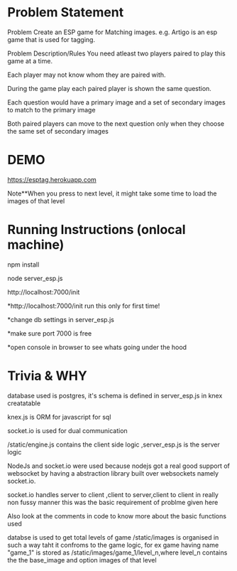 Problem Statement
==================================
Problem 
Create an ESP game for Matching images. e.g. Artigo is an esp game that is used for tagging.

Problem Description/Rules
You need atleast two players paired to play this game at a time. 

Each player may not know whom they are paired with.

During the game play each paired player is shown the same question.

Each question would have a primary image and a set of secondary images to match to the primary image

Both paired players can move to the next question only when they choose the same set of secondary images


DEMO
=====================
https://esptag.herokuapp.com

Note**When you press to next level, it might take some time to load the images of that level


Running Instructions (onlocal machine)
===============================
npm install 

node server_esp.js

http://localhost:7000/init

*http://localhost:7000/init run this only for first time!

*change db settings in server_esp.js

*make sure port 7000 is free

*open console in browser to see whats going under the hood



Trivia & WHY
====================================

database used is postgres, it's schema is defined in server_esp.js in knex creatatable

knex.js is ORM for javascript for sql

socket.io is used for dual communication

/static/engine.js contains the client side logic ,server_esp.js is the server logic

NodeJs and socket.io were used because nodejs got a real good support of websocket by having a abstraction library built over websockets namely socket.io.

socket.io handles server to client ,client to server,client to client in really non fussy manner
this was the basic requirement of problme given here

Also look at the comments in code to know more about the basic functions used

databse is used to get total levels of game
/static/images is organised in such a way taht it confroms to the game logic, for ex game having name "game_1" is stored as /static/images/game_1/level_n,where level_n contains the the base_image and option images of that level
